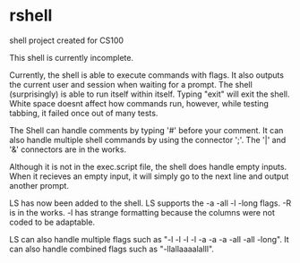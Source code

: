 # rshell
shell project created for CS100

This shell is currently incomplete.

Currently, the shell is able to execute commands with flags. It also outputs the current user and session when waiting for a prompt. The shell (surprisingly) is able to run itself within itself. Typing "exit" will exit the shell. White space doesnt affect how commands run, however, while testing tabbing, it failed once out of many tests.

The Shell can handle comments by typing '#' before your comment. It can also handle multiple shell commands by using the connector ';'. The '|' and '&' connectors are in the works.

Although it is not in the exec.script file, the shell does handle empty inputs. When it recieves an empty input, it will simply go to the next line and output another prompt.

LS has now been added to the shell. LS supports the -a -all -l -long flags. -R is in the works. -l has strange formatting because the columns were not coded to be adaptable.

LS can also handle multiple flags such as "-l -l -l -l -a -a -a -all -all -long". It can also handle combined flags such as "-llallaaaalalll". 
